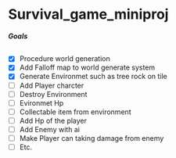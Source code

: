 # Survival_game_miniproj


**_Goals_**
##
- [x] Procedure world generation                          
- [x] Add Falloff map to world generate system        
- [x] Generate Environmet such as tree rock on tile
- [ ] Add Player charcter 
- [ ] Destroy Environment 
- [ ] Evironmet Hp  
- [ ] Collectable item from environment                 
- [ ] Add Hp of the player                            
- [ ] Add Enemy with ai                                
- [ ] Make Player can taking damage from enemy           
- [ ] Etc.
